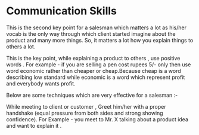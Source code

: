 # Communication Skills

This is the second key point for a salesman which matters a lot as his/her vocab is the only way through which client 
started imagine about the product and many more things. So, it matters a lot how you explain things to others a lot.

This is the key point, while explaining a product to others , use positive words . For example - if you are selling a pen cost rupees 5/- only then use word economic rather than cheaper or cheap.Because cheap is a word describing low standard while economic is a word which represent profit and everybody wants profit.

Below are some techniques which are very effective for a salesman :-

While meeting to client or customer , Greet him/her with a proper handshake (equal pressure from both sides and strong showing confidence). For Example - you meet to Mr. X talking about a product idea and want to explain it .



